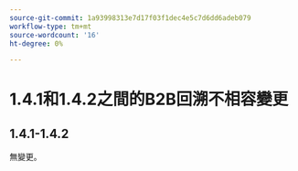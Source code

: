 ```yaml
---
source-git-commit: 1a93998313e7d17f03f1dec4e5c7d6dd6adeb079
workflow-type: tm+mt
source-wordcount: '16'
ht-degree: 0%

---
```

# 1.4.1和1.4.2之間的B2B回溯不相容變更

## 1.4.1-1.4.2

無變更。
